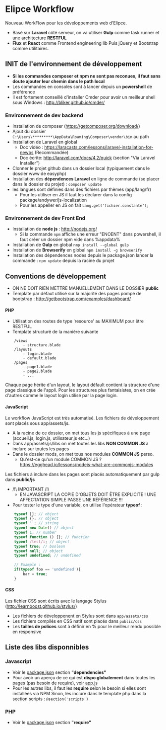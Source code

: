 # Elipce Workflow
Nouveau WorkFlow pour les développements web d'Elipce.
- Basé sur **Laravel** côté serveur, on va utiliser **Gulp** comme task runner et une architecture **RESTFUL**
- **Flux** et **React** comme Frontend engineering lib
Puis jQuery et Bootstrap comme utilitaires.


## INIT de l'environnement de développement
- **Si les commandes composer et npm ne sont pas reconues, il faut sans doute ajouter leur chemin dans le path local**
- Les commandes en consoles sont à lancer depuis un **powershell** de préférence
- Il est fortement conseillé d'installer Cmder pour avoir un meilleur shell sous Windows : http://bliker.github.io/cmder/

### Environnement de dev backend
- Installation de composer (https://getcomposer.org/download/)
- Ajout du dossier ```C:\Users\*********\AppData\Roaming\Composer\vendor\bin``` au path
- Installation de Laravel en global
	- Doc vidéo : https://laracasts.com/lessons/laravel-installation-for-newbs (Recommandée)
	- Doc écrite: http://laravel.com/docs/4.2/quick (section "Via Laravel Installer")
- Clonner le projet github dans un dossier local (typiquement dans le dossier www de easyphp)
- Installation des **dépendences Laravel** en ligne de commande (se placer dans le dossier du projet) : 
```composer update```
- les langues sont définies dans des fichiers par thèmes (app/lang/fr)
    - Pour les utiliser en JS il faut les déclarer dans la config package/andywer/js-localization
    - Pour les appeller en JS on fait ```Lang.get('fichier.constante')```;
    
### Environnement de dev Front End
- Installation de **node js** : http://nodejs.org/
    - Si la commande ```npm``` affiche une erreur "ENOENT" dans powershell, il faut créer un dossier npm vide dans %appdata%
- Installation de **Gulp** en global
```nmp install --global gulp```
- Installation de **Browserify** en global
```npm install -g browserify```
- Installation des dépendences nodes depuis le package.json
lancer la commande : ```npm update``` depuis la racine du projet

## Conventions de développement
- ON NE DOIT RIEN METTRE MANUELLEMENT DANS LE DOSSIER **public**
- Template par défaut utilisé sur la majorité des pages pompé de bootstrap : http://getbootstrap.com/examples/dashboard/

#### PHP
- Utilisation des routes de type 'resource' au MAXIMUM pour être RESTFUL
- Template structuré de la manière suivante
```
    /views
        - structure.blade
    /layouts
        - login.blade
        - default.blade
    /pages
        - page1.blade
        - page2.blade
        - ...
```
Chaque page hérite d'un layout, le layout défault contient la structure d'une page classique de l'appli.
Pour les structures plus fantaisistes, on en crée d'autres comme le layout login utilisé par la page login.

#### JavaScript
Le workflow JavaScript est très automatisé. Les fichiers de développement sont placés sous app/assets/js.
- A la racine de ce dossier, on met tous les js spécifiques à une page (accueil.js, login.js, utilisateur.js etc...)
- Dans app/assets/js/libs on met toutes les libs **NON COMMON JS** à inclure sur toutes les pages 
- Dans le dossier mods, on met tous nos modules **COMMON JS** perso.
    - Qu'est-ce qu'un module COMMON JS ? https://egghead.io/lessons/nodejs-what-are-commonjs-modules

Les fichiers à inclure dans les pages sont placés automatiquement par gulp dans **public/js**
- /!\ IMPORTANT /!\
    - EN JAVASCRIPT LA COPIE D'OBJETS DOIT ÊTRE EXPLICITE ! UNE AFFECTATION SIMPLE PASSE UNE RÉFÉRENCE !!!
- Pour tester le type d'une variable, on utilise l'opérateur **typeof** :
```javascript
    typeof []; // object
    typeof {}; // object
    typeof ''; // string
    typeof new Date() // object
    typeof 1; // number
    typeof function () {}; // function
    typeof /test/i; // object
    typeof true; // boolean
    typeof null; // object
    typeof undefined; // undefined
    
    // Example : 
    if(typeof foo == 'undefined'){
        bar = true;
    }
```

#### CSS
Les fichier CSS sont écrits avec le langage Stylus (http://learnboost.github.io/stylus/)
- Les fichiers de développenent en Stylus sont dans ```app/assets/css```
- Les fichiers compilés en CSS natif sont placés dans ```public/css```
- Les **tailles de polices** sont à définir en **%** pour le meilleur rendu possible en responsive

## Liste des libs disponnibles

### Javascript
- Voir le [package.json](package.json) section **"dependencies"**
- Pour avoir un aperçu de ce qui est **dispo globalement** dans toutes les pages (pas besoin de require), voir [app.js](app/assets/js/global/app.js)
- Pour les autres libs, il faut les **require** selon le besoin si elles sont installées via NPM Sinon, les inclure dans le template php
dans la section scripts : ```@section('scripts')```

### PHP
- Voir le [package.json](package.json) section **"require"**
